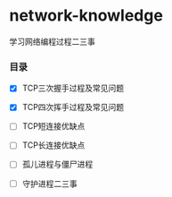 # network-knowledge

学习网络编程过程二三事

### 目录 

 - [x]  TCP三次握手过程及常见问题
 - [x]  TCP四次挥手过程及常见问题
 - [ ]  TCP短连接优缺点
 - [ ]  TCP长连接优缺点
 - [ ]  孤儿进程与僵尸进程
 - [ ]  守护进程二三事
	
